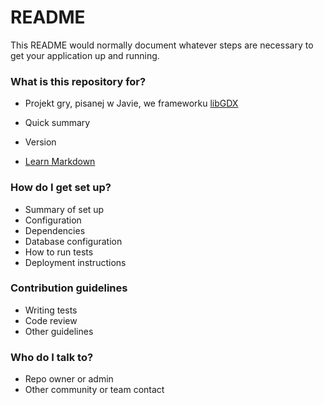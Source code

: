 # README #

This README would normally document whatever steps are necessary to get your application up and running.

### What is this repository for? ###
* Projekt gry, pisanej w Javie, we frameworku [libGDX](https://libgdx.badlogicgames.com/)

* Quick summary
* Version
* [Learn Markdown](https://bitbucket.org/tutorials/markdowndemo)

### How do I get set up? ###

* Summary of set up
* Configuration
* Dependencies
* Database configuration
* How to run tests
* Deployment instructions

### Contribution guidelines ###

* Writing tests
* Code review
* Other guidelines

### Who do I talk to? ###

* Repo owner or admin
* Other community or team contact